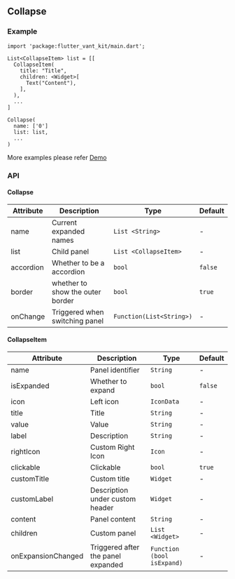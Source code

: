 ## Collapse

### Example

```
import 'package:flutter_vant_kit/main.dart';

List<CollapseItem> list = [[
  CollapseItem(
    title: "Title",
    children: <Widget>[
      Text("Content"),
    ],
  ),
  ...
]

Collapse(
  name: ['0']
  list: list,
  ...
)
```

More examples please refer [Demo](https://github.com/benjaken/flutter_vant_kit/blob/master/example/lib/routes/demoCollapse.dart)

### API

#### Collapse

| Attribute | Description | Type | Default |
| ------------ | ------------ | ------------ | ------------ |
| name | Current expanded names | `List <String>` | - |
| list | Child panel | `List <CollapseItem>` | - |
| accordion | Whether to be a accordion | `bool` | `false` |
| border | whether to show the outer border | `bool` | `true` |
| onChange | Triggered when switching panel | `Function(List<String>)` | - |

#### CollapseItem

| Attribute | Description | Type | Default |
| ------------ | ------------ | ------------ | ------------ |
| name | Panel identifier | `String` | - |
| isExpanded | Whether to expand | `bool` | `false` |
| icon | Left icon | `IconData` | - |
| title | Title | `String` | - |
| value | Value | `String` | - |
| label | Description | `String` | - |
| rightIcon | Custom Right Icon | `Icon` | - |
| clickable | Clickable | `bool` | `true` |
| customTitle | Custom title | `Widget` | - |
| customLabel | Description under custom header | `Widget` | - |
| content | Panel content | `String` | - |
| children | Custom panel | `List <Widget>` | - |
| onExpansionChanged | Triggered after the panel expanded | `Function (bool isExpand)` | - |
